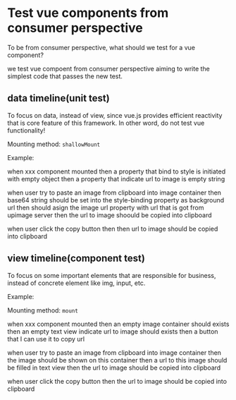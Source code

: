 # Test vue components from consumer perspective

To be from consumer perspective, what should we test for a vue component?

we test vue compoent from consumer perspective aiming to write the simplest code that passes the new test.


## data timeline(unit test)

To focus on data, instead of view, since vue.js provides efficient reactivity that is core feature of this framework. In other word, do not test vue functionality!

Mounting method: `shallowMount`

Example:

when xxx component mounted
  then a property that bind to style is initiated with empty object
  then a property that indicate url to image is empty string

when user try to paste an image from clipboard into image container
  then base64 string should be set into the style-binding property as background url
  then should asign the image url property with url that is got from upimage server
  then the url to image shoould be copied into clipboard

when user click the copy button
  then then url to image should be copied into clipboard

## view timeline(component test)

To focus on some important elements that are responsible for business, instead of concrete element like img, input, etc.

Example:

Mounting method: `mount`

when xxx component mounted
  then an empty image container should exists
  then an empty text view indicate url to image should exists
  then a button that I can use it to copy url

when user try to paste an image from clipboard into image container
  then the image should be shown on this container
  then a url to this image should be filled in text view
  then the url to image should be copied into clipboard

when user click the copy button
  then the url to image should be copied into clipboard
